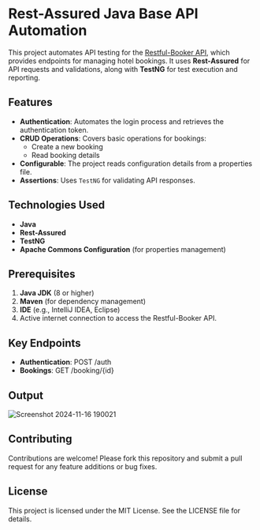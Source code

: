 # Rest-Assured Java Base API Automation

This project automates API testing for the [Restful-Booker API](https://restful-booker.herokuapp.com/), which provides endpoints for managing hotel bookings. It uses **Rest-Assured** for API requests and validations, along with **TestNG** for test execution and reporting.

## Features
- **Authentication**: Automates the login process and retrieves the authentication token.
- **CRUD Operations**: Covers basic operations for bookings:
  - Create a new booking
  - Read booking details
- **Configurable**: The project reads configuration details from a properties file.
- **Assertions**: Uses `TestNG` for validating API responses.

## Technologies Used
- **Java**
- **Rest-Assured**
- **TestNG**
- **Apache Commons Configuration** (for properties management)

## Prerequisites
1. **Java JDK** (8 or higher)
2. **Maven** (for dependency management)
3. **IDE** (e.g., IntelliJ IDEA, Eclipse)
4. Active internet connection to access the Restful-Booker API.

## Key Endpoints
- **Authentication**: POST /auth 
- **Bookings**: GET /booking/{id}
## Output
![Screenshot 2024-11-16 190021](https://github.com/user-attachments/assets/67a841e6-8396-4767-b53d-f99f912d26dc)

## Contributing
Contributions are welcome! Please fork this repository and submit a pull request for any feature additions or bug fixes.

## License
This project is licensed under the MIT License. See the LICENSE file for details.

